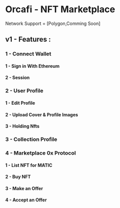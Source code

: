 # Orcafi - NFT Marketplace

Network Support = [Polygon,Comming Soon]

## v1 - Features :

### 1 - Connect Wallet
#### 1 - Sign in With Ethereum
#### 2 - Session

### 2 - User Profile
#### 1 - Edit Profile
#### 2 - Upload Cover & Profile Images
#### 3 - Holding Nfts

### 3 - Collection Profile

### 4 - Marketplace 0x Protocol
#### 1 - List NFT for MATIC
#### 2 - Buy NFT
#### 3 - Make an Offer
#### 4 - Accept an Offer
